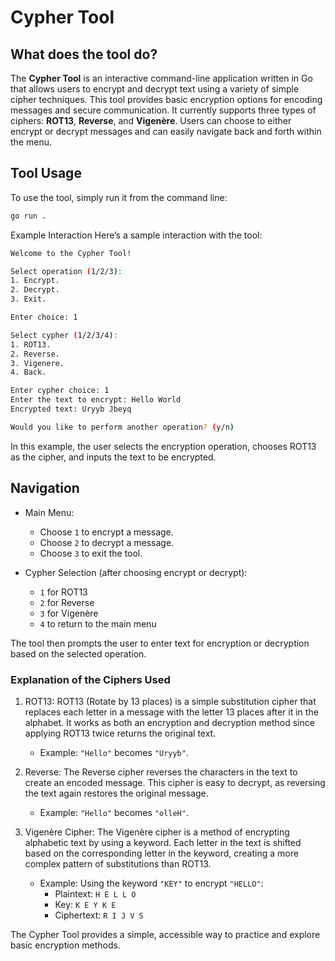 # Cypher Tool

## What does the tool do?

The **Cypher Tool** is an interactive command-line application written in Go that allows users to encrypt and decrypt text using a variety of simple cipher techniques. This tool provides basic encryption options for encoding messages and secure communication. It currently supports three types of ciphers: **ROT13**, **Reverse**, and **Vigenère**. Users can choose to either encrypt or decrypt messages and can easily navigate back and forth within the menu.

## Tool Usage

To use the tool, simply run it from the command line:

```bash
go run .
```

Example Interaction
Here’s a sample interaction with the tool:

```bash
Welcome to the Cypher Tool!

Select operation (1/2/3):
1. Encrypt.
2. Decrypt.
3. Exit.

Enter choice: 1

Select cypher (1/2/3/4):
1. ROT13.
2. Reverse.
3. Vigenere. 
4. Back.

Enter cypher choice: 1
Enter the text to encrypt: Hello World
Encrypted text: Uryyb Jbeyq

Would you like to perform another operation? (y/n)
```
In this example, the user selects the encryption operation, chooses ROT13 as the cipher, and inputs the text to be encrypted.

## Navigation
- Main Menu:

    - Choose `1` to encrypt a message.
    - Choose `2` to decrypt a message.
    - Choose `3` to exit the tool.

- Cypher Selection (after choosing encrypt or decrypt):

    - `1` for ROT13
    - `2` for Reverse
    - `3` for Vigenère
    - `4` to return to the main menu

The tool then prompts the user to enter text for encryption or decryption based on the selected operation.

### Explanation of the Ciphers Used

1. ROT13: ROT13 (Rotate by 13 places) is a simple substitution cipher that replaces each letter in a message with the letter 13 places after it in the alphabet. It works as both an encryption and decryption method since applying ROT13 twice returns the original text.

    - Example: `"Hello"` becomes `"Uryyb"`.

2. Reverse: The Reverse cipher reverses the characters in the text to create an encoded message. This cipher is easy to decrypt, as reversing the text again restores the original message.

    - Example: `"Hello"` becomes `"olleH"`.

3. Vigenère Cipher: The Vigenère cipher is a method of encrypting alphabetic text by using a keyword. Each letter in the text is shifted based on the corresponding letter in the keyword, creating a more complex pattern of substitutions than ROT13.

    - Example: Using the keyword `"KEY"` to encrypt `"HELLO"`:
        - Plaintext: `H E L L O`
        - Key: `K E Y K E`
        - Ciphertext: `R I J V S`
        
The Cypher Tool provides a simple, accessible way to practice and explore basic encryption methods.